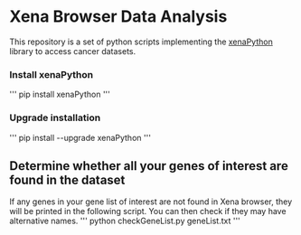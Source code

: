 # Xena Browser Data Analysis
This repository is a set of python scripts implementing the [xenaPython](https://github.com/ucscXena/xenaPython) library to access cancer datasets.

### Install xenaPython
'''
pip install xenaPython
'''
### Upgrade installation
'''
pip install --upgrade xenaPython
'''

## Determine whether all your genes of interest are found in the dataset
If any genes in your gene list of interest are not found in Xena browser, they will be printed in the following script. You can then check if they may have alternative names.
'''
python checkGeneList.py geneList.txt
'''
